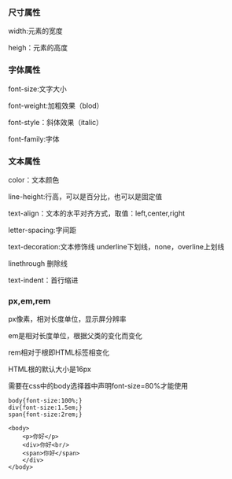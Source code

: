 ### 尺寸属性

width:元素的宽度

heigh：元素的高度

### 字体属性

font-size:文字大小

font-weight:加粗效果（blod）

font-style：斜体效果（italic）

font-family:字体

### 文本属性

color：文本颜色

line-height:行高，可以是百分比，也可以是固定值

text-align：文本的水平对齐方式，取值：left,center,right

letter-spacing:字间距

text-decoration:文本修饰线 underline下划线，none，overline上划线

linethrough 删除线

text-indent：首行缩进

### px,em,rem

px像素，相对长度单位，显示屏分辨率

em是相对长度单位，根据父类的变化而变化

rem相对于根即HTML标签相变化

HTML根的默认大小是16px

需要在css中的body选择器中声明font-size=80%才能使用

```
body{font-size:100%;}
div{font-size:1.5em;}
span{font-size:2rem;}
```

```
<body>
	<p>你好</p>
	<div>你好<br/>
	<span>你好</span>
	</div>
</body>
```

